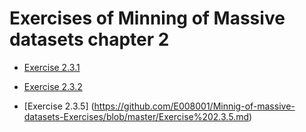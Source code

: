 # Exercises of Minning of Massive datasets chapter 2

* [Exercise 2.3.1](https://github.com/E008001/Minnig-of-massive-datasets-Exercises/blob/master/MapReduce.md)

* [Exercise 2.3.2](https://github.com/E008001/Minnig-of-massive-datasets-Exercises/blob/master/MapReduce%20Algorithm%20Matrix%20Multiplication.pdf)

* [Exercise 2.3.5] (https://github.com/E008001/Minnig-of-massive-datasets-Exercises/blob/master/Exercise%202.3.5.md)
